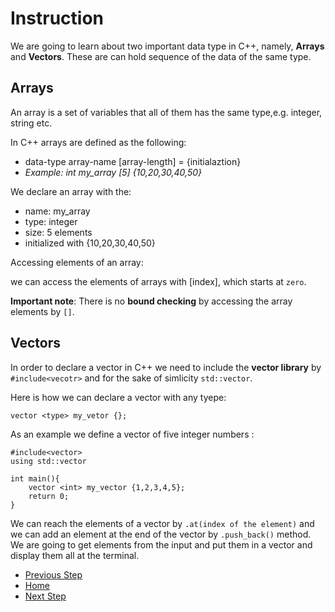 # Instruction

We are going to learn about two important data type in C++, namely, **Arrays** and **Vectors**. These are can hold sequence of the data of the same type.


## Arrays

An array is a set of variables that all of them has the same type,e.g. integer, string etc.

In C++ arrays are defined as the following:

* data-type array-name [array-length] = {initialaztion}
* _Example: int my_array [5] {10,20,30,40,50}_


We declare an array with the:
* name: my_array
* type: integer
* size: 5 elements
* initialized with {10,20,30,40,50}

Accessing elements of an array:

we can access the elements of arrays with [index], which starts at `zero`.

**Important note**: There is no **bound checking** by accessing the array elements by `[]`.

## Vectors 
In order to declare a vector in C++ we need to include the **vector library** by `#include<vecotr>` and for the sake of simlicity `std::vector`.

Here is how we can declare a vector with any tyepe:
```
vector <type> my_vetor {};
```
As an example we define a vector of five integer numbers : 
```
#include<vector>
using std::vector

int main(){
    vector <int> my_vector {1,2,3,4,5};
    return 0;
}
```

We can reach the elements of a vector by `.at(index of the element)` and we can add an element at the end of the vector by `.push_back()` method. 
We are going to get elements from the input and put them in a vector and display them all at the terminal. 


- [Previous Step](https://github.com/Mahdi-Javadi/Learn-cPlusPlus-efficiently/tree/master/Day7)
- [Home](https://github.com/Mahdi-Javadi/Learn-cPlusPlus-efficiently)
- [Next Step](https://github.com/Mahdi-Javadi/Learn-cPlusPlus-efficiently/tree/master/Day9)
